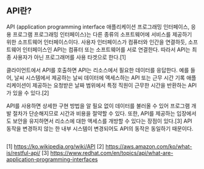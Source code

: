 ## API란?

API (application programming interface 애플리케이션 프로그래밍 인터페이스, 응용 프로그램 프로그래밍 인터페이스)는 다른 종류의 소프트웨어에 서비스를 제공하기 위한 소프트웨어 인터페이스이다. 사용자 인터페이스가 컴퓨터와 인간을 연결하듯, 소프트웨어 인터페이스인 API는 컴퓨터 또는 소프트웨어를 서로 연결한다. 따라서 API는 최종 사용자가 아닌 프로그래머를 사용 타겟으로 한다.[1]

클라이언트에서 API를 호출하면 API는 리소스에서 필요한 데이터를 응답한다. 예를 들어, 날씨 시스템에서 제공하는 날씨 데이터에 액세스하는 API 또는 근무 시간 기록 애플리케이션이 제공하는 요청받은 날짜 범위에서 특정 직원이 근무한 시간을 반환하는 API가 있을 수 있다.[2]

API를 사용하면 상세한 구현 방법을 알 필요 없이 데이터를 불러올 수 있어 프로그램 개발 절차가 단순해지므로 시간과 비용을 절약할 수 있다. 또한, API를 제공하는 입장에서도 보안을 유지하면서 리소스에 대한 액세스를 개방할 수 있다는 장점이 있다.[3] API 동작을 변경하지 않는 한 내부 시스템이 변경되어도 API의 동작은 동일하기 때문이다.

##
[1] https://ko.wikipedia.org/wiki/API
[2] https://aws.amazon.com/ko/what-is/restful-api/
[3] https://www.redhat.com/en/topics/api/what-are-application-programming-interfaces

